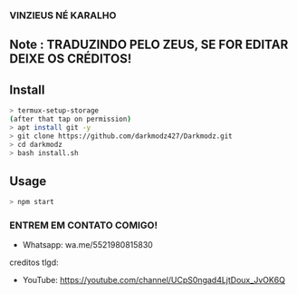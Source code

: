 ### VINZIEUS NÉ KARALHO

## Note : TRADUZINDO PELO ZEUS, SE FOR EDITAR DEIXE OS CRÉDITOS!


## Install


```bash
> termux-setup-storage
(after that tap on permission)
> apt install git -y
> git clone https://github.com/darkmodz427/Darkmodz.git
> cd darkmodz
> bash install.sh
```

## Usage

```bash
> npm start
```


### ENTREM EM CONTATO COMIGO!

- Whatsapp: wa.me/5521980815830

creditos tlgd:
- YouTube: https://youtube.com/channel/UCpS0ngad4LjtDoux_JvOK6Q

